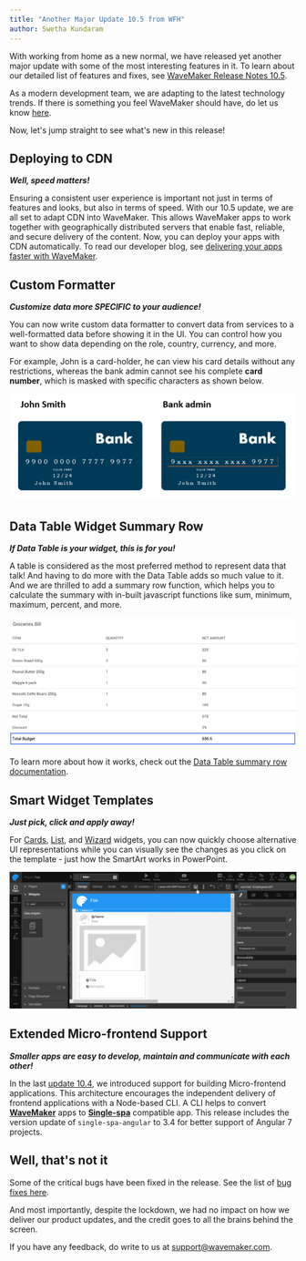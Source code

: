 ```yaml
---
title: "Another Major Update 10.5 from WFH"
author: Swetha Kundaram
---
```


With working from home as a new normal, we have released yet another major update with some of the most interesting features in it. To learn about our detailed list of features and fixes, see [WaveMaker Release Notes 10.5](/learn/wavemaker-release-notes/v10-5-0).

As a modern development team, we are adapting to the latest technology trends. If there is something you feel WaveMaker should have, do let us know [here](mailto:info@wavemaker.com).

Now, let's jump straight to see what's new in this release!

<!-- truncate -->

## Deploying to CDN

***Well, speed matters!***

Ensuring a consistent user experience is important not just in terms of features and looks, but also in terms of speed. With our 10.5 update, we are all set to adapt CDN into WaveMaker. This allows WaveMaker apps to work together with geographically distributed servers that enable fast, reliable, and secure delivery of the content. Now, you can deploy your apps with CDN automatically. To read our developer blog, see [delivering your apps faster with WaveMaker](/learn/blog/2020/06/23/deliver-faster-applications-with-wavemaker).

## Custom Formatter

***Customize data more SPECIFIC to your audience!***

You can now write custom data formatter to convert data from services to a well-formatted data before showing it in the UI. You can control how you want to show data depending on the role, country, currency, and more. 

For example, John is a card-holder, he can view his card details without any restrictions, whereas the bank admin cannot see his complete **card number**, which is masked with specific characters as shown below.

![custom formatter](/learn/assets/custom-formatter.png)

## Data Table Widget Summary Row

***If Data Table is your widget, this is for you!***

A table is considered as the most preferred method to represent data that talk! And having to do more with the Data Table adds so much value to it. And we are thrilled to add a summary row function, which helps you to calculate the summary with in-built javascript functions like sum, minimum, maximum, percent, and more.

![summary row function](/learn/assets/datatable_summaryrow4.png)

To learn more about how it works, check out the [Data Table summary row documentation](/learn/app-development/widgets/datalive/datatable/summary-row).

## Smart Widget Templates

***Just pick, click and apply away!***

For [Cards](/learn/app-development/widgets/datalive/cards), [List](/learn/app-development/widgets/datalive/list), and [Wizard](/learn/app-development/widgets/container/wizard) widgets, you can now quickly choose alternative UI representations while you can visually see the changes as you click on the template - just how the SmartArt works in PowerPoint. 

![widget template](/learn/assets/widget-template.gif)

## Extended Micro-frontend Support

***Smaller apps are easy to develop, maintain and communicate with each other!***

In the last [update 10.4](/learn/wavemaker-release-notes/v10-4-0), we introduced support for building Micro-frontend applications. This architecture encourages the independent delivery of frontend applications with a Node-based CLI. A CLI helps to convert **[WaveMaker](https://www.wavemakeronline.com/login/login)** apps to **[Single-spa](https://single-spa.js.org/)** compatible app. This release includes the version update of `single-spa-angular` to 3.4  for better support of Angular 7 projects.

## Well, that's not it

Some of the critical bugs have been fixed in the release. See the list of [bug fixes here](/learn/wavemaker-release-notes/v10-5-0/).

And most importantly, despite the lockdown, we had no impact on how we deliver our product updates, and the credit goes to all the brains behind the screen.

If you have any feedback, do write to us at [support@wavemaker.com](mailto:support@wavemaker.com).